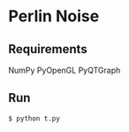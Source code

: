 Perlin Noise
=============
Requirements
---------------
NumPy
PyOpenGL
PyQTGraph

Run
----
```
$ python t.py
```
